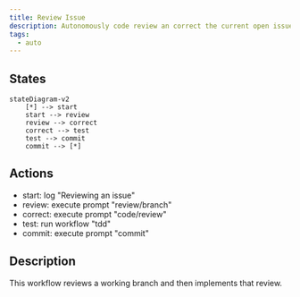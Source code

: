 ```yaml
---
title: Review Issue
description: Autonomously code review an correct the current open issue.
tags:
  - auto
---
```


## States

```mermaid
stateDiagram-v2
    [*] --> start
    start --> review
    review --> correct
    correct --> test
    test --> commit
    commit --> [*]
```

## Actions

- start: log "Reviewing an issue"
- review: execute prompt "review/branch"
- correct: execute prompt "code/review"
- test: run workflow "tdd"
- commit: execute prompt "commit"

## Description

This workflow reviews a working branch and then implements that review.
